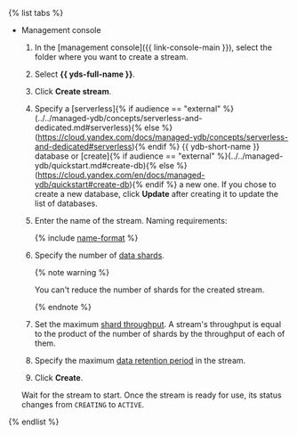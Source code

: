 {% list tabs %}

- Management console

    1. In the [management console]({{ link-console-main }}), select the folder where you want to create a stream.

    1. Select **{{ yds-full-name }}**.

    1. Click **Create stream**.

    1. Specify a [serverless]{% if audience == "external" %}(../../managed-ydb/concepts/serverless-and-dedicated.md#serverless){% else %}(https://cloud.yandex.com/docs/managed-ydb/concepts/serverless-and-dedicated#serverless){% endif %} {{ ydb-short-name }} database or [create]{% if audience == "external" %}(../../managed-ydb/quickstart.md#create-db){% else %}(https://cloud.yandex.com/en/docs/managed-ydb/quickstart#create-db){% endif %} a new one. If you chose to create a new database, click **Update** after creating it to update the list of databases.

    1. Enter the name of the stream. Naming requirements:

        {% include [name-format](../../_includes/name-format.md) %}

    1. Specify the number of [data shards](../../data-streams/concepts/glossary.md#shard).

        {% note warning %}

        You can't reduce the number of shards for the created stream.

        {% endnote %}

    1. Set the maximum [shard throughput](../../data-streams/concepts/glossary.md#shard-thoughput). A stream's throughput is equal to the product of the number of shards by the throughput of each of them.

    1. Specify the maximum [data retention period](../../data-streams/concepts/glossary.md#retention-time) in the stream.

    1. Click **Create**.

    Wait for the stream to start. Once the stream is ready for use, its status changes from `CREATING` to `ACTIVE`.

{% endlist %}

